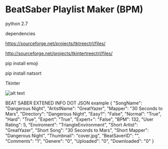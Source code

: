 ﻿# BeatSaber Playlist Maker (BPM)

python 2.7

dependencies

https://sourceforge.net/projects/tktreectrl/files/

http://sourceforge.net/projects/tkintertreectrl/files/

pip install emoji

pip install natsort

Tkinter

![alt text](https://raw.githubusercontent.com/mrwulff/BeatSaberPlaylist/master/Screenshot_3.png)

BEAT SABER EXTENED INFO DOT JSON example
{
    "SongName": "Dangerous Night",
    "ArtistName": "GreatYazer",
    "Mapper": "30 Seconds to Mars",
    "Directory": "Dangerous Night",
    "Easy?": "False",
    "Normal": "True",
    "Hard": "True",
    "Expert": "True",
    "Expert+": "False",
    "BPM": 132,
    "User Rating": 5,
    "Enviroment": "TriangleEnvironment",
    "Short Artist": "GreatYazer",
    "Short Song": "30 Seconds to Mars",
    "Short Mapper": "Dangerous Night",
    "Thumbnail": "cover.jpg",
    "BeatSaverID": "",
    "Comments": "1",
    "Genere": "0",
    "Uploaded": "0",
    "Downloaded": "0"
}
